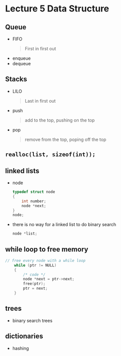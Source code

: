 # Lecture 5 Data Structure

## Queue

-   FIFO
    > First in first out
-   enqueue
-   dequeue

## Stacks

-   LILO
    > Last in first out
-   push
    > add to the top, pushing on the top
-   pop
    > remove from the top, poping off the top

## `realloc(list, sizeof(int));`

## linked lists

-   node
    ```c
    typedef struct node
    {
        int number;
        node *next;
    }
    node;
    ```
- there is no way for a linked list to do binary search
    ```c
    node *list;
    
## while loop to free memory
```c
// free every node with a while loop
    while (ptr != NULL)
    {
        /* code */
        node *next = ptr->next;
        free(ptr);
        ptr = next;
    }
```

## trees
- binary search trees
## dictionaries
- hashing

